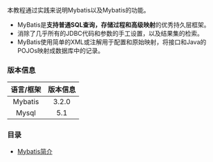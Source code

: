 本教程通过实践来说明Mybatis以及Mybatis的功能。

* MyBatis是**支持普通SQL查询，存储过程和高级映射**的优秀持久层框架。
* 消除了几乎所有的JDBC代码和参数的手工设置，以及结果集的检索。
* MyBatis使用简单的XML或注解用于配置和原始映射，将接口和Java的POJOs映射成数据库中的记录。

### 版本信息
|语言/框架|版本信息|
|:-------:|:------:|
|Mybatis  |3.2.0   |
|Mysql    |5.1     |

### 目录
 - [Mybatis简介](https://github.com/damoncs/Learning-Summary/blob/master/Mybatis/overview.md)